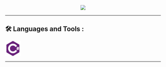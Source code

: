 <div id="header" align="center">
  <img src="https://github.com/dlaliev/dlaliev/assets/114468575/da98fba6-aeeb-4776-a7fc-0677af482ee3" width="500"/>
</div>

<hr>

## 🛠️ Languages and Tools :

<div id="tools"> 
  <img src="https://github.com/devicons/devicon/blob/master/icons/csharp/csharp-plain.svg" alt="C#" width="50" height="50"/>
</div>

<hr>




